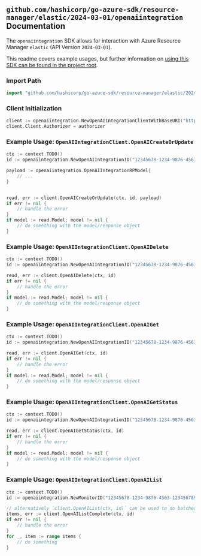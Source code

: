 
## `github.com/hashicorp/go-azure-sdk/resource-manager/elastic/2024-03-01/openaiintegration` Documentation

The `openaiintegration` SDK allows for interaction with Azure Resource Manager `elastic` (API Version `2024-03-01`).

This readme covers example usages, but further information on [using this SDK can be found in the project root](https://github.com/hashicorp/go-azure-sdk/tree/main/docs).

### Import Path

```go
import "github.com/hashicorp/go-azure-sdk/resource-manager/elastic/2024-03-01/openaiintegration"
```


### Client Initialization

```go
client := openaiintegration.NewOpenAIIntegrationClientWithBaseURI("https://management.azure.com")
client.Client.Authorizer = authorizer
```


### Example Usage: `OpenAIIntegrationClient.OpenAICreateOrUpdate`

```go
ctx := context.TODO()
id := openaiintegration.NewOpenAIIntegrationID("12345678-1234-9876-4563-123456789012", "example-resource-group", "monitorValue", "openAIIntegrationValue")

payload := openaiintegration.OpenAIIntegrationRPModel{
	// ...
}


read, err := client.OpenAICreateOrUpdate(ctx, id, payload)
if err != nil {
	// handle the error
}
if model := read.Model; model != nil {
	// do something with the model/response object
}
```


### Example Usage: `OpenAIIntegrationClient.OpenAIDelete`

```go
ctx := context.TODO()
id := openaiintegration.NewOpenAIIntegrationID("12345678-1234-9876-4563-123456789012", "example-resource-group", "monitorValue", "openAIIntegrationValue")

read, err := client.OpenAIDelete(ctx, id)
if err != nil {
	// handle the error
}
if model := read.Model; model != nil {
	// do something with the model/response object
}
```


### Example Usage: `OpenAIIntegrationClient.OpenAIGet`

```go
ctx := context.TODO()
id := openaiintegration.NewOpenAIIntegrationID("12345678-1234-9876-4563-123456789012", "example-resource-group", "monitorValue", "openAIIntegrationValue")

read, err := client.OpenAIGet(ctx, id)
if err != nil {
	// handle the error
}
if model := read.Model; model != nil {
	// do something with the model/response object
}
```


### Example Usage: `OpenAIIntegrationClient.OpenAIGetStatus`

```go
ctx := context.TODO()
id := openaiintegration.NewOpenAIIntegrationID("12345678-1234-9876-4563-123456789012", "example-resource-group", "monitorValue", "openAIIntegrationValue")

read, err := client.OpenAIGetStatus(ctx, id)
if err != nil {
	// handle the error
}
if model := read.Model; model != nil {
	// do something with the model/response object
}
```


### Example Usage: `OpenAIIntegrationClient.OpenAIList`

```go
ctx := context.TODO()
id := openaiintegration.NewMonitorID("12345678-1234-9876-4563-123456789012", "example-resource-group", "monitorValue")

// alternatively `client.OpenAIList(ctx, id)` can be used to do batched pagination
items, err := client.OpenAIListComplete(ctx, id)
if err != nil {
	// handle the error
}
for _, item := range items {
	// do something
}
```
